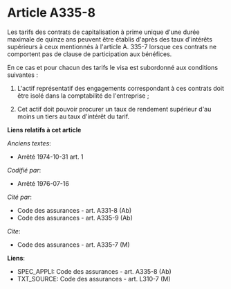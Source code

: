# Article A335-8

Les tarifs des contrats de capitalisation à prime unique d'une durée maximale de quinze ans peuvent être établis d'après des
taux d'intérêts supérieurs à ceux mentionnés à l'article A. 335-7 lorsque ces contrats ne comportent pas de clause de
participation aux bénéfices.

En ce cas et pour chacun des tarifs le visa est subordonné aux conditions suivantes :

1. L'actif représentatif des engagements correspondant à ces contrats doit être isolé dans la comptabilité de l'entreprise ;

2. Cet actif doit pouvoir procurer un taux de rendement supérieur d'au moins un tiers au taux d'intérêt du tarif.

**Liens relatifs à cet article**

_Anciens textes_:

  - Arrêté 1974-10-31 art. 1

_Codifié par_:

  - Arrêté 1976-07-16

_Cité par_:

  - Code des assurances - art. A331-8 (Ab)
  - Code des assurances - art. A335-9 (Ab)

_Cite_:

  - Code des assurances - art. A335-7 (M)

**Liens**:

  - SPEC_APPLI: Code des assurances - art. A335-8 (Ab)
  - TXT_SOURCE: Code des assurances - art. L310-7 (M)
